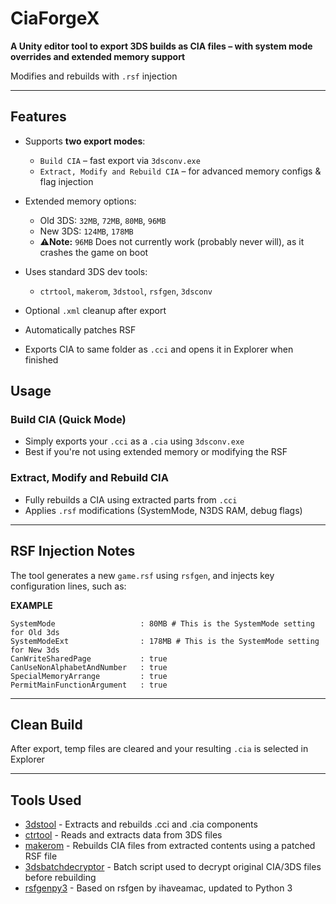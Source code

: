 # CiaForgeX

**A Unity editor tool to export 3DS builds as CIA files – with system mode overrides and extended memory support**

Modifies and rebuilds with `.rsf` injection

---

## Features

* Supports **two export modes**:

  * `Build CIA` – fast export via `3dsconv.exe`
  * `Extract, Modify and Rebuild CIA` – for advanced memory configs & flag injection
* Extended memory options:

  * Old 3DS: `32MB`, `72MB`, `80MB`, `96MB`
  * New 3DS: `124MB`, `178MB`
  * ⚠**Note:** `96MB` Does not currently work (probably never will), as it crashes the game on boot
* Uses standard 3DS dev tools:

  * `ctrtool`, `makerom`, `3dstool`, `rsfgen`, `3dsconv`
* Optional `.xml` cleanup after export
* Automatically patches RSF
* Exports CIA to same folder as `.cci` and opens it in Explorer when finished

## Usage

### Build CIA (Quick Mode)

* Simply exports your `.cci` as a `.cia` using `3dsconv.exe`
* Best if you're not using extended memory or modifying the RSF

### Extract, Modify and Rebuild CIA

* Fully rebuilds a CIA using extracted parts from `.cci`
* Applies `.rsf` modifications (SystemMode, N3DS RAM, debug flags)

---

## RSF Injection Notes

The tool generates a new `game.rsf` using `rsfgen`, and injects key configuration lines, such as:

**EXAMPLE**
```rsf
SystemMode                   : 80MB # This is the SystemMode setting for Old 3ds
SystemModeExt                : 178MB # This is the SystemMode setting for New 3ds
CanWriteSharedPage           : true
CanUseNonAlphabetAndNumber   : true
SpecialMemoryArrange         : true
PermitMainFunctionArgument   : true
```

---

## Clean Build

After export, temp files are cleared and your resulting `.cia` is selected in Explorer

---

## Tools Used

* [3dstool](https://github.com/dnasdw/3dstool) - Extracts and rebuilds .cci and .cia components
* [ctrtool](https://github.com/3DSGuy/Project_CTR) - Reads and extracts data from 3DS files
* [makerom](https://github.com/profi200/Project_CTR) - Rebuilds CIA files from extracted contents using a patched RSF file
* [3dsbatchdecryptor](https://gbatemp.net/threads/batch-cia-3ds-decryptor-a-simple-batch-file-to-decrypt-cia-3ds.512385/) - Batch script used to decrypt original CIA/3DS files before rebuilding
* [rsfgenpy3](https://github.com/CooingMaxito/rsfgen-python3) - Based on rsfgen by ihaveamac, updated to Python 3

